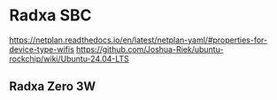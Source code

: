 # Radxa SBC
https://netplan.readthedocs.io/en/latest/netplan-yaml/#properties-for-device-type-wifis
https://github.com/Joshua-Riek/ubuntu-rockchip/wiki/Ubuntu-24.04-LTS
## Radxa Zero 3W
